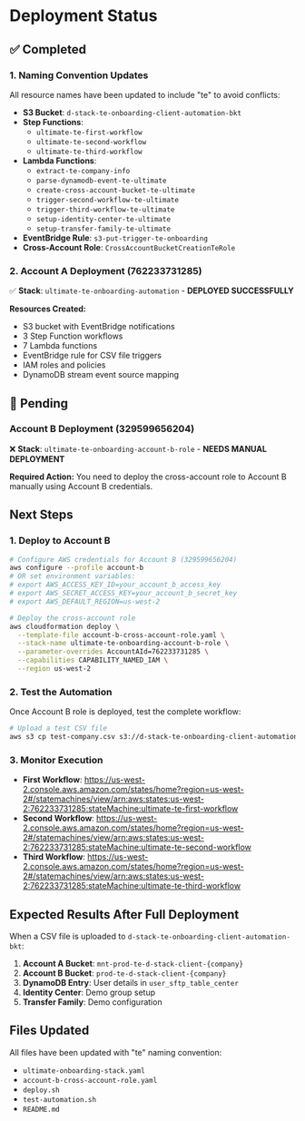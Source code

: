 # Deployment Status

## ✅ Completed

### 1. Naming Convention Updates
All resource names have been updated to include "te" to avoid conflicts:

- **S3 Bucket**: `d-stack-te-onboarding-client-automation-bkt`
- **Step Functions**: 
  - `ultimate-te-first-workflow`
  - `ultimate-te-second-workflow`
  - `ultimate-te-third-workflow`
- **Lambda Functions**:
  - `extract-te-company-info`
  - `parse-dynamodb-event-te-ultimate`
  - `create-cross-account-bucket-te-ultimate`
  - `trigger-second-workflow-te-ultimate`
  - `trigger-third-workflow-te-ultimate`
  - `setup-identity-center-te-ultimate`
  - `setup-transfer-family-te-ultimate`
- **EventBridge Rule**: `s3-put-trigger-te-onboarding`
- **Cross-Account Role**: `CrossAccountBucketCreationTeRole`

### 2. Account A Deployment (762233731285)
✅ **Stack**: `ultimate-te-onboarding-automation` - **DEPLOYED SUCCESSFULLY**

**Resources Created:**
- S3 bucket with EventBridge notifications
- 3 Step Function workflows
- 7 Lambda functions
- EventBridge rule for CSV file triggers
- IAM roles and policies
- DynamoDB stream event source mapping

## 🔄 Pending

### Account B Deployment (329599656204)
❌ **Stack**: `ultimate-te-onboarding-account-b-role` - **NEEDS MANUAL DEPLOYMENT**

**Required Action:**
You need to deploy the cross-account role to Account B manually using Account B credentials.

## Next Steps

### 1. Deploy to Account B
```bash
# Configure AWS credentials for Account B (329599656204)
aws configure --profile account-b
# OR set environment variables:
# export AWS_ACCESS_KEY_ID=your_account_b_access_key
# export AWS_SECRET_ACCESS_KEY=your_account_b_secret_key
# export AWS_DEFAULT_REGION=us-west-2

# Deploy the cross-account role
aws cloudformation deploy \
  --template-file account-b-cross-account-role.yaml \
  --stack-name ultimate-te-onboarding-account-b-role \
  --parameter-overrides AccountAId=762233731285 \
  --capabilities CAPABILITY_NAMED_IAM \
  --region us-west-2
```

### 2. Test the Automation
Once Account B role is deployed, test the complete workflow:

```bash
# Upload a test CSV file
aws s3 cp test-company.csv s3://d-stack-te-onboarding-client-automation-bkt/test-company.csv --region us-west-2
```

### 3. Monitor Execution
- **First Workflow**: https://us-west-2.console.aws.amazon.com/states/home?region=us-west-2#/statemachines/view/arn:aws:states:us-west-2:762233731285:stateMachine:ultimate-te-first-workflow
- **Second Workflow**: https://us-west-2.console.aws.amazon.com/states/home?region=us-west-2#/statemachines/view/arn:aws:states:us-west-2:762233731285:stateMachine:ultimate-te-second-workflow
- **Third Workflow**: https://us-west-2.console.aws.amazon.com/states/home?region=us-west-2#/statemachines/view/arn:aws:states:us-west-2:762233731285:stateMachine:ultimate-te-third-workflow

## Expected Results After Full Deployment

When a CSV file is uploaded to `d-stack-te-onboarding-client-automation-bkt`:

1. **Account A Bucket**: `mnt-prod-te-d-stack-client-{company}`
2. **Account B Bucket**: `prod-te-d-stack-client-{company}`
3. **DynamoDB Entry**: User details in `user_sftp_table_center`
4. **Identity Center**: Demo group setup
5. **Transfer Family**: Demo configuration

## Files Updated

All files have been updated with "te" naming convention:
- `ultimate-onboarding-stack.yaml`
- `account-b-cross-account-role.yaml`
- `deploy.sh`
- `test-automation.sh`
- `README.md`
